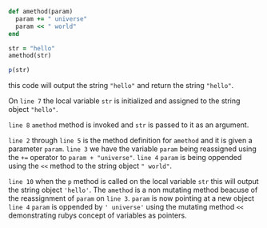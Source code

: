 ```ruby
def amethod(param)
  param += " universe"
  param << " world"
end

str = "hello"
amethod(str)

p(str)
```

this code will output the string `"hello"` and return the string `"hello"`.

On `line 7` the local variable `str` is initialized and assigned to the string object `"hello"`.

`line 8` `amethod` method is invoked and `str` is passed to it as an argument. 

`line 2` through `line 5` is the method definition for `amethod` and it is given a parameter `param`. `line 3` we have the variable `param` being reassigned using the `+=` operator to `param + "universe"`. `line 4` `param` is being oppended using the `<<` method to the string object `" world"`. 

`line 10` when the `p` method is called on the local variable `str` this will output the string object `'hello'`. The `amethod` is a non mutating method beacuse of the reassignment of `param` on `line 3`. `param` is now pointing at a new object `line 4` `param` is oppended by `' universe'` using the mutating method `<<` demonstrating rubys concept of variables as pointers.